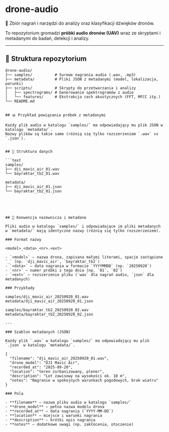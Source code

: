 # drone-audio

📡 Zbiór nagrań i narzędzi do analizy oraz klasyfikacji dźwięków dronów.  

To repozytorium gromadzi **próbki audio dronów (UAV)** wraz ze skryptami i metadanymi do badań, detekcji i analizy.  

---

## 📂 Struktura repozytorium

```text
drone-audio/
├── samples/          # Surowe nagrania audio (.wav, .mp3)
├── metadata/         # Pliki JSON z metadanymi (model, lokalizacja, warunki)
├── scripts/          # Skrypty do przetwarzania i analizy
│   ├── spectrograms/ # Generowanie spektrogramów z audio
│   └── features/     # Ekstrakcja cech akustycznych (FFT, MFCC itp.)
└── README.md


## 📊 Przykład powiązania próbek z metadanymi

Każdy plik audio w katalogu `samples/` ma odpowiadający mu plik JSON w katalogu `metadata/`.  
Nazwy plików są takie same (różnią się tylko rozszerzeniem `.wav` vs `.json`).  


## 📂 Struktura danych

```text
samples/
├── dji_mavic_air_01.wav
└── bayraktar_tb2_01.wav

metadata/
├── dji_mavic_air_01.json
└── bayraktar_tb2_01.json





## 📑 Konwencja nazewnicza i metadane

Pliki audio w katalogu `samples/` i odpowiadające im pliki metadanych w `metadata/` mają identyczne nazwy (różnią się tylko rozszerzeniem). 

### Format nazwy

<model>_<data>_<nr>.<ext>

- `<model>` – nazwa drona, zapisana małymi literami, spacje zastąpione `_` (np. `dji_mavic_air`, `bayraktar_tb2`)  
- `<data>` – data nagrania w formacie `YYYYMMDD` (np. `20250920`)  
- `<nr>` – numer próbki z tego dnia (np. `01`, `02`)  
- `<ext>` – rozszerzenie pliku (`wav` dla nagrań audio, `json` dla metadanych)  

### Przykłady

samples/dji_mavic_air_20250920_01.wav  
metadata/dji_mavic_air_20250920_01.json  

samples/bayraktar_tb2_20250920_02.wav  
metadata/bayraktar_tb2_20250920_02.json  

---

### Szablon metadanych (JSON)

Każdy plik `.wav` w katalogu `samples/` ma odpowiadający mu plik `.json` w katalogu `metadata/`.  

{
  "filename": "dji_mavic_air_20250920_01.wav",
  "drone_model": "DJI Mavic Air",
  "recorded_at": "2025-09-20",
  "location": "teren zurbanizowany, plener",
  "description": "Lot zawisowy na wysokości ok. 10 m",
  "notes": "Nagranie w spokojnych warunkach pogodowych, brak wiatru"
}

### Pola

- **filename** – nazwa pliku audio w katalogu `samples/`  
- **drone_model** – pełna nazwa modelu drona  
- **recorded_at** – data nagrania (`YYYY-MM-DD`)  
- **location** – miejsce i warunki nagrania  
- **description** – krótki opis nagrania  
- **notes** – dodatkowe uwagi (np. zakłócenia, otoczenie)  
